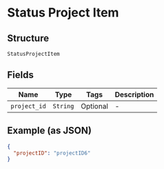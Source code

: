 
# Status Project Item

## Structure

`StatusProjectItem`

## Fields

| Name | Type | Tags | Description |
|  --- | --- | --- | --- |
| `project_id` | `String` | Optional | - |

## Example (as JSON)

```json
{
  "projectID": "projectID6"
}
```

